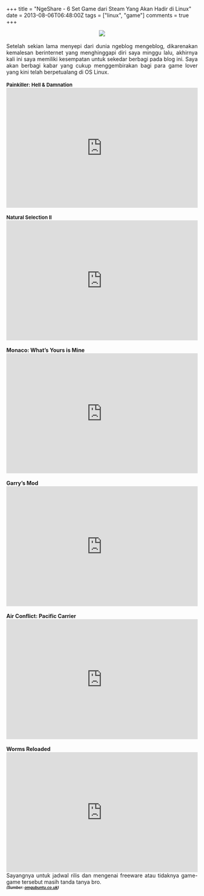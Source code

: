 +++
title = "NgeShare - 6 Set Game dari Steam Yang Akan Hadir di Linux"
date = 2013-08-06T06:48:00Z
tags = ["linux", "game"]
comments = true
+++

<center><img border="0" data-original-height="675" data-original-width="1200" src="https://3.bp.blogspot.com/-PLamGugslcs/W7bXUS0psFI/AAAAAAAARyE/kYn70oQWx109-3ImJwlo7KSfh475h3ZAgCLcBGAs/s1600/steam_wallpaper_by_alyama123-d9gsvdb.png" /></center><br />
<div style="text-align: justify;">Setelah sekian lama menyepi dari dunia ngeblog mengeblog, dikarenakan kemalesan berinternet yang menghinggapi diri saya minggu lalu, akhirnya kali ini saya memiliki kesempatan untuk sekedar berbagi pada blog ini. Saya akan berbagi kabar yang cukup menggembirakan bagi para game lover yang kini telah berpetualang di OS Linux.<br /><br />
<span style="font-size: small;"><b>Painkiller: Hell &amp; Damnation</b></span><br /><iframe width="100%" height="315" src="https://www.youtube.com/embed/Ebwld9mj0f4" frameborder="0" allow="accelerometer; autoplay; encrypted-media; gyroscope; picture-in-picture" allowfullscreen></iframe><br /><br /><b><span style="font-size: small;"><b>Natural Selection II</b></span></b><br /><iframe width="100%" height="315" src="https://www.youtube.com/embed/cgVDGefyNtI" frameborder="0" allow="accelerometer; autoplay; encrypted-media; gyroscope; picture-in-picture" allowfullscreen></iframe><br /><br /><b>Monaco: What’s Yours is Mine</b><br /><iframe width="100%" height="315" src="https://www.youtube.com/embed/aVdiqpQbNSo" frameborder="0" allow="accelerometer; autoplay; encrypted-media; gyroscope; picture-in-picture" allowfullscreen></iframe><br /><br /><b>Garry’s Mod</b><br /><iframe width="100%" height="315" src="https://www.youtube.com/embed/kgXVLw6qpFM" frameborder="0" allow="accelerometer; autoplay; encrypted-media; gyroscope; picture-in-picture" allowfullscreen></iframe><br /><br /><b>Air Conflict: Pacific Carrier</b><br /><iframe width="100%" height="315" src="https://www.youtube.com/embed/GP5dOurR0wc" frameborder="0" allow="accelerometer; autoplay; encrypted-media; gyroscope; picture-in-picture" allowfullscreen></iframe><br /><br /><b>Worms Reloaded</b><br /><iframe width="100%" height="315" src="https://www.youtube.com/embed/CP2XoETz9gE" frameborder="0" allow="accelerometer; autoplay; encrypted-media; gyroscope; picture-in-picture" allowfullscreen></iframe><br />Sayangnya untuk jadwal rilis dan mengenai freeware atau tidaknya game-game tersebut masih tanda tanya bro.<br /><i><span style="font-size: x-small;"><b>(Sumber: <a href="http://omgubuntu.co.uk/">omgubuntu.co.uk</a>) </b></span></i></div>
